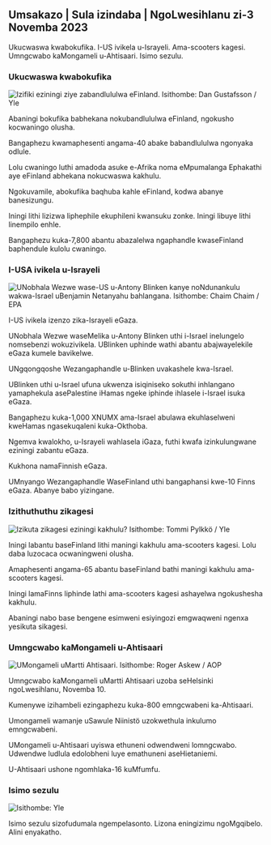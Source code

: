 ## Umsakazo \| Sula izindaba \| NgoLwesihlanu zi-3 Novemba 2023

Ukucwaswa kwabokufika. I-US ivikela u-Israyeli. Ama-scooters kagesi. Umngcwabo kaMongameli u-Ahtisaari. Isimo sezulu.

### Ukucwaswa kwabokufika

![Izifiki eziningi ziye zabandlululwa eFinland. Isithombe: Dan Gustafsson / Yle](https://images.cdn.yle.fi/image/upload/c_crop,h_1080,w_1919,x_0,y_0/ar_1.7777777777777777,c_fill,g_faces,h_p/0r_1.q_auto:eco/f_auto/fl_lossy/v1693477380/39-116537864f0696340afe)

Abaningi bokufika babhekana nokubandlululwa eFinland, ngokusho kocwaningo olusha.

Bangaphezu kwamaphesenti angama-40 abake babandlululwa ngonyaka odlule.

Lolu cwaningo luthi amadoda asuke e-Afrika noma eMpumalanga Ephakathi aye eFinland abhekana nokucwaswa kakhulu.

Ngokuvamile, abokufika baqhuba kahle eFinland, kodwa abanye banesizungu.

Iningi lithi lizizwa liphephile ekuphileni kwansuku zonke. Iningi libuye lithi linempilo enhle.

Bangaphezu kuka-7,800 abantu abazalelwa ngaphandle kwaseFinland baphendule kulolu cwaningo.

### I-USA ivikela u-Israyeli

![UNobhala Wezwe wase-US u-Antony Blinken kanye noNdunankulu wakwa-Israel uBenjamin Netanyahu bahlangana. Isithombe: Chaim Chaim / EPA](https://images.cdn.yle.fi/image/upload/c_crop,h_1178,w_2095,x_0,y_45/ar_1.7777777777777777,c_fill,g_faces,h_62_0/0.q_auto:eco/f_auto/fl_lossy/v1697558051/39-1187709652eacaa1698e)

I-US ivikela izenzo zika-Israyeli eGaza.

UNobhala Wezwe waseMelika u-Antony Blinken uthi i-Israel inelungelo nomsebenzi wokuzivikela. UBlinken uphinde wathi abantu abajwayelekile eGaza kumele bavikelwe.

UNgqongqoshe Wezangaphandle u-Blinken uvakashele kwa-Israel.

UBlinken uthi u-Israel ufuna ukwenza isiqiniseko sokuthi inhlangano yamaphekula asePalestine iHamas ngeke iphinde ihlasele i-Israel isuka eGaza.

Bangaphezu kuka-1,000 XNUMX ama-Israel abulawa ekuhlaselweni kweHamas ngasekuqaleni kuka-Okthoba.

Ngemva kwalokho, u-Israyeli wahlasela iGaza, futhi kwafa izinkulungwane eziningi zabantu eGaza.

Kukhona namaFinnish eGaza.

UMnyango Wezangaphandle WaseFinland uthi bangaphansi kwe-10 Finns eGaza. Abanye babo yizingane.

### Izithuthuthu zikagesi

![Izikuta zikagesi eziningi kakhulu? Isithombe: Tommi Pylkkö / Yle](https://images.cdn.yle.fi/image/upload/c_crop,h_2268,w_4032,x_0,y_378/ar_1.777777777777777,c_fill,g_faces,w_1_7.q_auto:eco/f_auto/fl_lossy/v1629190662/39-842535611aab23cf6db)

Iningi labantu baseFinland lithi maningi kakhulu ama-scooters kagesi. Lolu daba luzocaca ocwaningweni olusha.

Amaphesenti angama-65 abantu baseFinland bathi maningi kakhulu ama-scooters kagesi.

Iningi lamaFinns liphinde lathi ama-scooters kagesi ashayelwa ngokushesha kakhulu.

Abaningi nabo base bengene esimweni esiyingozi emgwaqweni ngenxa yesikuta sikagesi.

### Umngcwabo kaMongameli u-Ahtisaari

![UMongameli uMartti Ahtisaari. Isithombe: Roger Askew / AOP](https://images.cdn.yle.fi/image/upload/c_crop,h_3238,w_5757,x_259,y_350/ar_1.777777777777777,c_fill,g_faces00,wp_6,wp_1.q_auto:eco/f_auto/fl_lossy/v1697440152/39-1186733652ce1167d3e9)

Umngcwabo kaMongameli uMartti Ahtisaari uzoba seHelsinki ngoLwesihlanu, Novemba 10.

Kumenywe izihambeli ezingaphezu kuka-800 emngcwabeni ka-Ahtisaari.

Umongameli wamanje uSawule Niinistö uzokwethula inkulumo emngcwabeni.

UMongameli u-Ahtisaari uyiswa ethuneni odwendweni lomngcwabo. Udwendwe ludlula edolobheni luye emathuneni aseHietaniemi.

U-Ahtisaari ushone ngomhlaka-16 kuMfumfu.

### Isimo sezulu

![ Isithombe: Yle](https://images.cdn.yle.fi/image/upload/c_crop,h_1080,w_1919,x_0,y_0/ar_1.77777777777777777,c_fill,g_faces,h_6710/0_pq2uto.:eco/f_auto/fl_lossy/v1699023031/39-11957186545088dc4556)

Isimo sezulu sizofudumala ngempelasonto. Lizona eningizimu ngoMgqibelo. Alini enyakatho.